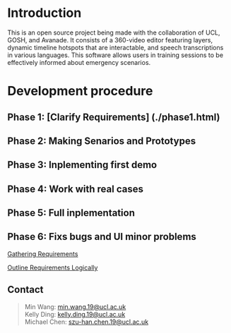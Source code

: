 # Introduction
This is an open source project being made with the collaboration of UCL, GOSH, and Avanade. It consists of a 360-video editor featuring layers, dynamic timeline hotspots that are interactable, and speech transcriptions in various languages. This software allows users in training sessions to be effectively informed about emergency scenarios.

# Development procedure

## Phase 1: [Clarify Requirements] (./phase1.html)
## Phase 2: Making Senarios and Prototypes
## Phase 3: Inplementing first demo
## Phase 4: Work with real cases
## Phase 5: Full inplementation
## Phase 6: Fixs bugs and UI minor problems


[Gathering Requirements](./introduction.html)

[Outline Requirements Logically](./mindmap.html)






## Contact
> Min Wang: min.wang.19@ucl.ac.uk  
> Kelly Ding: kelly.ding.19@ucl.ac.uk  
> Michael Chen: szu-han.chen.19@ucl.ac.uk  
